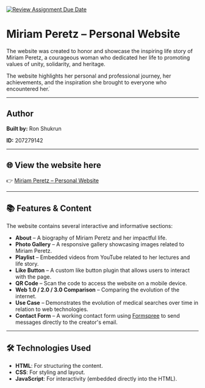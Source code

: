 [![Review Assignment Due Date](https://classroom.github.com/assets/deadline-readme-button-22041afd0340ce965d47ae6ef1cefeee28c7c493a6346c4f15d667ab976d596c.svg)](https://classroom.github.com/a/89IMDEJr)
# Miriam Peretz – Personal Website

The website was created to honor and showcase the inspiring life story of Miriam Peretz, a courageous woman who dedicated her life to promoting values of unity, solidarity, and heritage.

The website highlights her personal and professional journey, her achievements, and the inspiration she brought to everyone who encountered her.ֿ

---
## Author

**Built by:** Ron Shukrun

**ID:** 207279142

---

## 🌐 View the website here  
👉 [Miriam Peretz – Personal Website](https://wed-2023.github.io/Miriam-Peretz-Personal-Website/)

---

## 📚 Features & Content

The website contains several interactive and informative sections:

-  **About** – A biography of Miriam Peretz and her impactful life.
-  **Photo Gallery** – A responsive gallery showcasing images related to Miriam Peretz.
-  **Playlist** – Embedded videos from YouTube related to her lectures and life story.
-  **Like Button** – A custom like button plugin that allows users to interact with the page.
-  **QR Code** – Scan the code to access the website on a mobile device.
-  **Web 1.0 / 2.0 / 3.0 Comparison** – Comparing the evolution of the internet.
-  **Use Case** – Demonstrates the evolution of medical searches over time in relation to web technologies.
-  **Contact Form** – A working contact form using [Formspree](https://formspree.io) to send messages directly to the creator's email.

---

## 🛠️ Technologies Used

-  **HTML**: For structuring the content.
-  **CSS**: For styling and layout.
-  **JavaScript**: For interactivity (embedded directly into the HTML).

